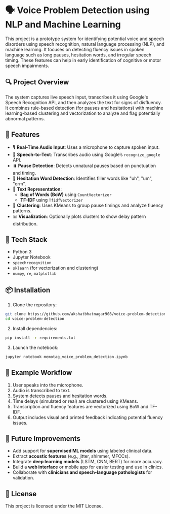 # 🗣️ Voice Problem Detection using NLP and Machine Learning

This project is a prototype system for identifying potential voice and speech disorders using speech recognition, natural language processing (NLP), and machine learning. It focuses on detecting fluency issues in spoken language such as long pauses, hesitation words, and irregular speech timing. These features can help in early identification of cognitive or motor speech impairments.

## 🔍 Project Overview

The system captures live speech input, transcribes it using Google's Speech Recognition API, and then analyzes the text for signs of disfluency. It combines rule-based detection (for pauses and hesitations) with machine learning-based clustering and vectorization to analyze and flag potentially abnormal patterns.

## 🚀 Features

- 🎙️ **Real-Time Audio Input**: Uses a microphone to capture spoken input.
- 📝 **Speech-to-Text**: Transcribes audio using Google’s `recognize_google` API.
- ⏸️ **Pause Detection**: Detects unnatural pauses based on punctuation and timing.
- 🤔 **Hesitation Word Detection**: Identifies filler words like "uh", "um", "erm".
- 🧠 **Text Representation**:
  - **Bag of Words (BoW)** using `CountVectorizer`
  - **TF-IDF** using `TfidfVectorizer`
- 🔀 **Clustering**: Uses KMeans to group pause timings and analyze fluency patterns.
- 📊 **Visualization**: Optionally plots clusters to show delay pattern distribution.

## 🧰 Tech Stack

- Python 3
- Jupyter Notebook
- `speechrecognition`
- `sklearn` (for vectorization and clustering)
- `numpy`, `re`, `matplotlib`

## 📦 Installation

1. Clone the repository:
```bash
git clone https://github.com/akshatbhatnagar908/voice-problem-detection.git
cd voice-problem-detection
```

2. Install dependencies:
```bash
pip install -r requirements.txt
```

3. Launch the notebook:
```bash
jupyter notebook memotag_voice_problem_detection.ipynb
```

## 📓 Example Workflow

1. User speaks into the microphone.
2. Audio is transcribed to text.
3. System detects pauses and hesitation words.
4. Time delays (simulated or real) are clustered using KMeans.
5. Transcription and fluency features are vectorized using BoW and TF-IDF.
6. Output includes visual and printed feedback indicating potential fluency issues.

## 🔬 Future Improvements

- Add support for **supervised ML models** using labeled clinical data.
- Extract **acoustic features** (e.g., jitter, shimmer, MFCCs).
- Integrate **deep learning models** (LSTM, CNN, BERT) for more accuracy.
- Build a **web interface** or mobile app for easier testing and use in clinics.
- Collaborate with **clinicians and speech-language pathologists** for validation.


## 📄 License

This project is licensed under the MIT License.
